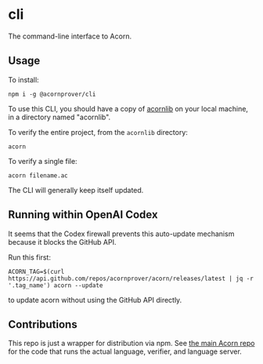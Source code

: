 # cli

The command-line interface to Acorn.

## Usage

To install:

```
npm i -g @acornprover/cli
```

To use this CLI, you should have a copy of [acornlib](https://github.com/acornprover/acornlib) on your local machine, in a directory named "acornlib".

To verify the entire project, from the `acornlib` directory:

```
acorn
```

To verify a single file:

```
acorn filename.ac
```

The CLI will generally keep itself updated.

## Running within OpenAI Codex

It seems that the Codex firewall prevents this auto-update mechanism because it blocks the GitHub API.

Run this first:

```
ACORN_TAG=$(curl https://api.github.com/repos/acornprover/acorn/releases/latest | jq -r '.tag_name') acorn --update
```

to update acorn without using the GitHub API directly.

## Contributions

This repo is just a wrapper for distribution via npm. See [the main Acorn repo](https://github.com/acornprover/acorn) for the code that runs the actual language, verifier, and language server.
